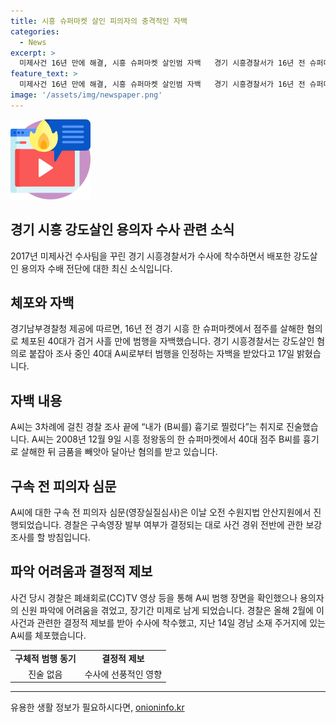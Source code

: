 ```yaml
---
title: 시흥 슈퍼마켓 살인 피의자의 충격적인 자백
categories:
  - News
excerpt: >
  미제사건 16년 만에 해결, 시흥 슈퍼마켓 살인범 자백   경기 시흥경찰서가 16년 전 슈퍼마켓 살인사건 용의자를 검거했다. 40대 A씨는 체포 후 자백하여 살인을 인정했다. 이에 따라 경찰은 구속 전 피의자 심문을 진행한 뒤 구속영장 발부 여부에 따라 추가 조사를 진행할 예정이다. 이 사건은 장기 미제로 남아있었으나 올해 2월 제보를 토대로 수사가 진행되었고, 결국 용의자를 체포했다.
feature_text: >
  미제사건 16년 만에 해결, 시흥 슈퍼마켓 살인범 자백   경기 시흥경찰서가 16년 전 슈퍼마켓 살인사건 용의자를 검거했다. 40대 A씨는 체포 후 자백하여 살인을 인정했다. 이에 따라 경찰은 구속 전 피의자 심문을 진행한 뒤 구속영장 발부 여부에 따라 추가 조사를 진행할 예정이다. 이 사건은 장기 미제로 남아있었으나 올해 2월 제보를 토대로 수사가 진행되었고, 결국 용의자를 체포했다.
image: '/assets/img/newspaper.png'
---
```


<p><img src="/assets/img/news.png" alt="rentncar 속보" /></p>

<h2 data-ke-size="size26">경기 시흥 강도살인 용의자 수사 관련 소식</h2>

<p data-ke-size="size16">2017년 미제사건 수사팀을 꾸린 경기 시흥경찰서가 수사에 착수하면서 배포한 강도살인 용의자 수배 전단에 대한 최신 소식입니다.</p>

<h2>체포와 자백</h2>

<p data-ke-size="size16">경기남부경찰청 제공에 따르면, 16년 전 경기 시흥 한 슈퍼마켓에서 점주를 살해한 혐의로 체포된 40대가 검거 사흘 만에 범행을 자백했습니다. 경기 시흥경찰서는 강도살인 혐의로 붙잡아 조사 중인 40대 A씨로부터 범행을 인정하는 자백을 받았다고 17일 밝혔습니다.</p>

<h2>자백 내용</h2>

<p data-ke-size="size16">A씨는 3차례에 걸친 경찰 조사 끝에 “내가 (B씨를) 흉기로 찔렀다”는 취지로 진술했습니다. A씨는 2008년 12월 9일 시흥 정왕동의 한 슈퍼마켓에서 40대 점주 B씨를 흉기로 살해한 뒤 금품을 빼앗아 달아난 혐의를 받고 있습니다.</p>

<h2>구속 전 피의자 심문</h2>

<p data-ke-size="size16">A씨에 대한 구속 전 피의자 심문(영장실질심사)은 이날 오전 수원지법 안산지원에서 진행되었습니다. 경찰은 구속영장 발부 여부가 결정되는 대로 사건 경위 전반에 관한 보강 조사를 할 방침입니다.</p>

<h2>파악 어려움과 결정적 제보</h2>

<p data-ke-size="size16">사건 당시 경찰은 폐쇄회로(CC)TV 영상 등을 통해 A씨 범행 장면을 확인했으나 용의자의 신원 파악에 어려움을 겪었고, 장기간 미제로 남게 되었습니다. 경찰은 올해 2월에 이 사건과 관련한 결정적 제보를 받아 수사에 착수했고, 지난 14일 경남 소재 주거지에 있는 A씨를 체포했습니다.</p>

<table>
    <tr>
        <td style="text-align: center; height: 17px;"><b>구체적 범행 동기</b></td>
        <td style="text-align: center; height: 17px;"><b>결정적 제보</b></td>
    </tr>
    <tr>
        <td style="text-align: center; height: 17px;">진술 없음</td>
        <td style="text-align: center; height: 17px;">수사에 선풍적인 영향</td>
    </tr>
</table>

<hr>
유용한 생활 정보가 필요하시다면, <a href="https://onioninfo.kr" rel="dofollow">onioninfo.kr</a>



